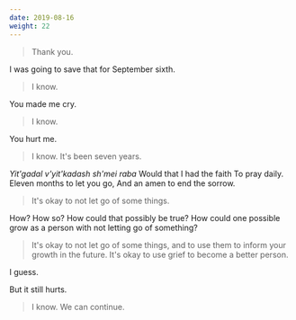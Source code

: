 ```yaml
---
date: 2019-08-16
weight: 22
---
```


> Thank you.

I was going to save that for September sixth.

> I know.

You made me cry.

> I know.

You hurt me.

> I know. It's been seven years.

<div class="verse"><em>Yit'gadal v'yit'kadash sh'mei raba</em>
Would that I had the faith
To pray daily.
Eleven months to let you go,
And an amen to end the sorrow.</div>

> It's okay to not let go of some things.

How? How so? How could that possibly be true? How could one possible grow as a person with not letting go of something?

> It's okay to not let go of some things, and to use them to inform your growth in the future. It's okay to use grief to become a better person.

I guess.

But it still hurts.

> I know. We can continue.
